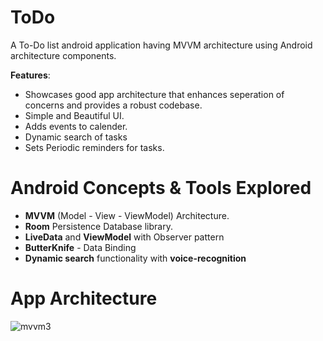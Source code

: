 # ToDo
A To-Do list android application having MVVM architecture using Android architecture components.

**Features**:

-  Showcases good app architecture that enhances seperation of concerns and provides a robust codebase.
-  Simple and Beautiful UI.
-  Adds events to calender.
-  Dynamic search of tasks
-  Sets Periodic reminders for tasks.

# Android Concepts & Tools Explored

-  **MVVM** (Model - View - ViewModel) Architecture.
-  **Room** Persistence Database library.
-  **LiveData** and **ViewModel** with Observer pattern
-  **ButterKnife** - Data Binding
-  **Dynamic search** functionality with **voice-recognition**

# App Architecture

![mvvm3](https://user-images.githubusercontent.com/20114242/43380529-7e683d08-93e2-11e8-8c14-65085f2e33ef.png)


   

